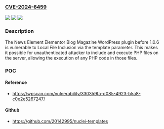 ### [CVE-2024-6459](https://cve.mitre.org/cgi-bin/cvename.cgi?name=CVE-2024-6459)
![](https://img.shields.io/static/v1?label=Product&message=News%20Element%20Elementor%20Blog%20Magazine&color=blue)
![](https://img.shields.io/static/v1?label=Version&message=0%3C%201.0.6%20&color=brighgreen)
![](https://img.shields.io/static/v1?label=Vulnerability&message=CWE-22%20Improper%20Limitation%20of%20a%20Pathname%20to%20a%20Restricted%20Directory%20('Path%20Traversal')&color=brighgreen)

### Description

The News Element Elementor Blog Magazine WordPress plugin before 1.0.6 is vulnerable to Local File Inclusion via the template parameter. This makes it possible for unauthenticated attacker to include and execute PHP files on the server, allowing the execution of any PHP code in those files.

### POC

#### Reference
- https://wpscan.com/vulnerability/330359fa-d085-4923-b5a8-c0e2e5267247/

#### Github
- https://github.com/20142995/nuclei-templates

